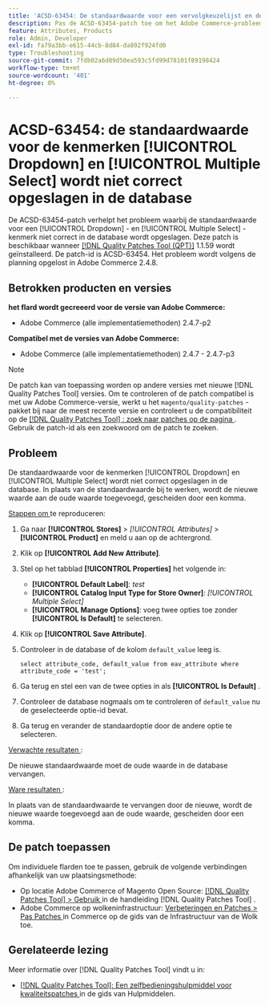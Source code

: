 ```yaml
---
title: 'ACSD-63454: De standaardwaarde voor een vervolgkeuzelijst en de kenmerken Meerdere selecties wordt niet correct opgeslagen in de database'
description: Pas de ACSD-63454-patch toe om het Adobe Commerce-probleem op te lossen waarbij de standaardwaarde voor een vervolgkeuzelijst en meerdere selectiekenmerken niet correct in de database wordt opgeslagen.
feature: Attributes, Products
role: Admin, Developer
exl-id: fa79a3bb-e615-44cb-8d84-da892f924fd0
type: Troubleshooting
source-git-commit: 7fdb02a6d89d50ea593c5fd99d78101f89198424
workflow-type: tm+mt
source-wordcount: '401'
ht-degree: 0%

---
```


# ACSD-63454: de standaardwaarde voor de kenmerken [!UICONTROL Dropdown] en [!UICONTROL Multiple Select] wordt niet correct opgeslagen in de database

De ACSD-63454-patch verhelpt het probleem waarbij de standaardwaarde voor een [!UICONTROL Dropdown] - en [!UICONTROL Multiple Select] -kenmerk niet correct in de database wordt opgeslagen. Deze patch is beschikbaar wanneer [[!DNL Quality Patches Tool (QPT)]](/help/tools/quality-patches-tool/quality-patches-tool-to-self-serve-quality-patches.md) 1.1.59 wordt geïnstalleerd. De patch-id is ACSD-63454. Het probleem wordt volgens de planning opgelost in Adobe Commerce 2.4.8.

## Betrokken producten en versies

**het flard wordt gecreeerd voor de versie van Adobe Commerce:**

* Adobe Commerce (alle implementatiemethoden) 2.4.7-p2

**Compatibel met de versies van Adobe Commerce:**

* Adobe Commerce (alle implementatiemethoden) 2.4.7 - 2.4.7-p3

>[!NOTE]
>
>De patch kan van toepassing worden op andere versies met nieuwe [!DNL Quality Patches Tool] versies. Om te controleren of de patch compatibel is met uw Adobe Commerce-versie, werkt u het `magento/quality-patches` -pakket bij naar de meest recente versie en controleert u de compatibiliteit op de [[!DNL Quality Patches Tool] : zoek naar patches op de pagina ](https://experienceleague.adobe.com/tools/commerce-quality-patches/index.html?lang=nl-NL) . Gebruik de patch-id als een zoekwoord om de patch te zoeken.

## Probleem

De standaardwaarde voor de kenmerken [!UICONTROL Dropdown] en [!UICONTROL Multiple Select] wordt niet correct opgeslagen in de database. In plaats van de standaardwaarde bij te werken, wordt de nieuwe waarde aan de oude waarde toegevoegd, gescheiden door een komma.

<u> Stappen om </u> te reproduceren:

1. Ga naar **[!UICONTROL Stores]** > *[!UICONTROL Attributes]* > **[!UICONTROL Product]** en meld u aan op de achtergrond.
1. Klik op **[!UICONTROL Add New Attribute]**.
1. Stel op het tabblad **[!UICONTROL Properties]** het volgende in:
   * **[!UICONTROL Default Label]**: *test*
   * **[!UICONTROL Catalog Input Type for Store Owner]**: *[!UICONTROL Multiple Select]*
   * **[!UICONTROL Manage Options]**: voeg twee opties toe zonder **[!UICONTROL Is Default]** te selecteren.
1. Klik op **[!UICONTROL Save Attribute]**.
1. Controleer in de database of de kolom `default_value` leeg is.

   `select attribute_code, default_value from eav_attribute where attribute_code = 'test';`

1. Ga terug en stel een van de twee opties in als **[!UICONTROL Is Default]** .
1. Controleer de database nogmaals om te controleren of `default_value` nu de geselecteerde optie-id bevat.
1. Ga terug en verander de standaardoptie door de andere optie te selecteren.

<u> Verwachte resultaten </u>:

De nieuwe standaardwaarde moet de oude waarde in de database vervangen.

<u> Ware resultaten </u>:

In plaats van de standaardwaarde te vervangen door de nieuwe, wordt de nieuwe waarde toegevoegd aan de oude waarde, gescheiden door een komma.

## De patch toepassen

Om individuele flarden toe te passen, gebruik de volgende verbindingen afhankelijk van uw plaatsingsmethode:

* Op locatie Adobe Commerce of Magento Open Source: [[!DNL Quality Patches Tool] > Gebruik ](/help/tools/quality-patches-tool/usage.md) in de handleiding [!DNL Quality Patches Tool] .
* Adobe Commerce op wolkeninfrastructuur: [ Verbeteringen en Patches > Pas Patches ](https://experienceleague.adobe.com/docs/commerce-cloud-service/user-guide/develop/upgrade/apply-patches.html?lang=nl-NL) in Commerce op de gids van de Infrastructuur van de Wolk toe.

## Gerelateerde lezing

Meer informatie over [!DNL Quality Patches Tool] vindt u in:

* [[!DNL Quality Patches Tool]: Een zelfbedieningshulpmiddel voor kwaliteitspatches ](/help/tools/quality-patches-tool/quality-patches-tool-to-self-serve-quality-patches.md) in de gids van Hulpmiddelen.
